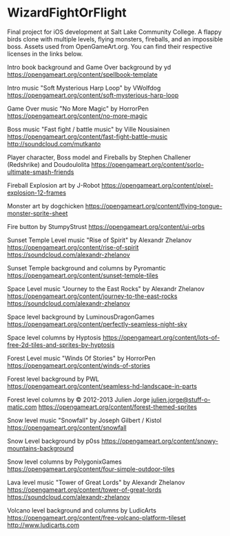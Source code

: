 # WizardFightOrFlight
Final project for iOS development at Salt Lake Community College. A flappy birds clone with multiple levels, flying monsters, fireballs, and an impossible boss.
Assets used from OpenGameArt.org. You can find their respective licenses in the links below.

Intro book background and Game Over background by yd https://opengameart.org/content/spellbook-template

Intro music "Soft Mysterious Harp Loop" by VWolfdog https://opengameart.org/content/soft-mysterious-harp-loop

Game Over music "No More Magic" by HorrorPen https://opengameart.org/content/no-more-magic

Boss music "Fast fight / battle music" by Ville Nousiainen https://opengameart.org/content/fast-fight-battle-music http://soundcloud.com/mutkanto

Player character, Boss model and Fireballs by Stephen Challener (Redshrike) and Doudoulolita https://opengameart.org/content/sorlo-ultimate-smash-friends

Fireball Explosion art by J-Robot https://opengameart.org/content/pixel-explosion-12-frames

Monster art by dogchicken https://opengameart.org/content/flying-tongue-monster-sprite-sheet

Fire button by StumpyStrust https://opengameart.org/content/ui-orbs

Sunset Temple Level music "Rise of Spirit" by Alexandr Zhelanov https://opengameart.org/content/rise-of-spirit https://soundcloud.com/alexandr-zhelanov

Sunset Temple background and columns by Pyromantic https://opengameart.org/content/sunset-temple-tiles

Space Level music "Journey to the East Rocks" by Alexandr Zhelanov https://opengameart.org/content/journey-to-the-east-rocks https://soundcloud.com/alexandr-zhelanov

Space level background by LuminousDragonGames https://opengameart.org/content/perfectly-seamless-night-sky

Space level columns by Hyptosis https://opengameart.org/content/lots-of-free-2d-tiles-and-sprites-by-hyptosis

Forest Level music "Winds Of Stories" by HorrorPen https://opengameart.org/content/winds-of-stories

Forest level background by PWL https://opengameart.org/content/seamless-hd-landscape-in-parts

Forest level columns by © 2012-2013 Julien Jorge <julien.jorge@stuff-o-matic.com> https://opengameart.org/content/forest-themed-sprites

Snow level music "Snowfall" by Joseph Gilbert / Kistol https://opengameart.org/content/snowfall

Snow Level background by p0ss https://opengameart.org/content/snowy-mountains-background

Snow level columns by PolygonixGames https://opengameart.org/content/four-simple-outdoor-tiles

Lava level music "Tower of Great Lords" by Alexandr Zhelanov https://opengameart.org/content/tower-of-great-lords https://soundcloud.com/alexandr-zhelanov

Volcano level background and columns by LudicArts https://opengameart.org/content/free-volcano-platform-tileset http://www.ludicarts.com

